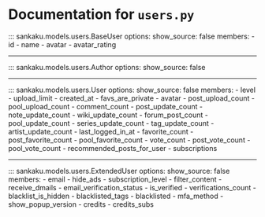 # Documentation for `users.py`

::: sankaku.models.users.BaseUser
    options:
      show_source: false
      members:
        - id
        - name
        - avatar
        - avatar_rating

---

::: sankaku.models.users.Author
    options:
      show_source: false

---

::: sankaku.models.users.User
    options:
      show_source: false
      members:
        - level
        - upload_limit
        - created_at
        - favs_are_private
        - avatar
        - post_upload_count
        - pool_upload_count
        - comment_count
        - post_update_count
        - note_update_count
        - wiki_update_count
        - forum_post_count
        - pool_update_count
        - series_update_count
        - tag_update_count
        - artist_update_count
        - last_logged_in_at
        - favorite_count
        - post_favorite_count
        - pool_favorite_count
        - vote_count
        - post_vote_count
        - pool_vote_count
        - recommended_posts_for_user
        - subscriptions

---

::: sankaku.models.users.ExtendedUser
    options:
      show_source: false
      members:
        - email
        - hide_ads
        - subscription_level
        - filter_content
        - receive_dmails
        - email_verification_status
        - is_verified
        - verifications_count
        - blacklist_is_hidden
        - blacklisted_tags
        - blacklisted
        - mfa_method
        - show_popup_version
        - credits
        - credits_subs
